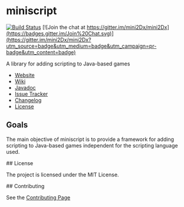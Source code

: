 # miniscript

[![Build Status](https://travis-ci.org/mini2Dx/miniscript.svg?branch=master)](https://travis-ci.org/mini2Dx/miniscript)
[![Join the chat at https://gitter.im/mini2Dx/mini2Dx](https://badges.gitter.im/Join%20Chat.svg)](https://gitter.im/mini2Dx/mini2Dx?utm_source=badge&utm_medium=badge&utm_campaign=pr-badge&utm_content=badge)

A library for adding scripting to Java-based games

*   [Website](https://mini2dx.github.io/miniscript/)
*   [Wiki](https://github.com/mini2Dx/miniscript/wiki)
*   [Javadoc](https://mini2dx.github.io/miniscript/javadocs/1.0.0-beta1/index.html)
*   [Issue Tracker](https://github.com/mini2Dx/miniscript/issues)
*   [Changelog](https://github.com/mini2Dx/miniscript/blob/master/CHANGES)
*   [License](https://github.com/mini2Dx/miniscript/blob/master/LICENSE)

## Goals

The main objective of miniscript is to provide a framework for adding scripting to Java-based games independent for the scripting language used.

## License

The project is licensed under the MIT License.

## Contributing

See the [Contributing Page](https://github.com/mini2Dx/miniscript/blob/master/CONTRIBUTING.md)
